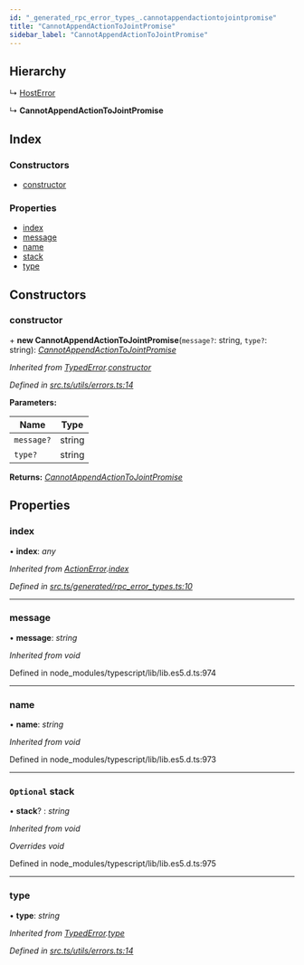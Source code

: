 ```yaml
---
id: "_generated_rpc_error_types_.cannotappendactiontojointpromise"
title: "CannotAppendActionToJointPromise"
sidebar_label: "CannotAppendActionToJointPromise"
---
```


## Hierarchy

  ↳ [HostError](_generated_rpc_error_types_.hosterror.md)

  ↳ **CannotAppendActionToJointPromise**

## Index

### Constructors

* [constructor](_generated_rpc_error_types_.cannotappendactiontojointpromise.md#constructor)

### Properties

* [index](_generated_rpc_error_types_.cannotappendactiontojointpromise.md#index)
* [message](_generated_rpc_error_types_.cannotappendactiontojointpromise.md#message)
* [name](_generated_rpc_error_types_.cannotappendactiontojointpromise.md#name)
* [stack](_generated_rpc_error_types_.cannotappendactiontojointpromise.md#optional-stack)
* [type](_generated_rpc_error_types_.cannotappendactiontojointpromise.md#type)

## Constructors

###  constructor

\+ **new CannotAppendActionToJointPromise**(`message?`: string, `type?`: string): *[CannotAppendActionToJointPromise](_generated_rpc_error_types_.cannotappendactiontojointpromise.md)*

*Inherited from [TypedError](_utils_errors_.typederror.md).[constructor](_utils_errors_.typederror.md#constructor)*

*Defined in [src.ts/utils/errors.ts:14](https://github.com/nearprotocol/nearlib/blob/36a8ddc/src.ts/utils/errors.ts#L14)*

**Parameters:**

Name | Type |
------ | ------ |
`message?` | string |
`type?` | string |

**Returns:** *[CannotAppendActionToJointPromise](_generated_rpc_error_types_.cannotappendactiontojointpromise.md)*

## Properties

###  index

• **index**: *any*

*Inherited from [ActionError](_generated_rpc_error_types_.actionerror.md).[index](_generated_rpc_error_types_.actionerror.md#index)*

*Defined in [src.ts/generated/rpc_error_types.ts:10](https://github.com/nearprotocol/nearlib/blob/36a8ddc/src.ts/generated/rpc_error_types.ts#L10)*

___

###  message

• **message**: *string*

*Inherited from void*

Defined in node_modules/typescript/lib/lib.es5.d.ts:974

___

###  name

• **name**: *string*

*Inherited from void*

Defined in node_modules/typescript/lib/lib.es5.d.ts:973

___

### `Optional` stack

• **stack**? : *string*

*Inherited from void*

*Overrides void*

Defined in node_modules/typescript/lib/lib.es5.d.ts:975

___

###  type

• **type**: *string*

*Inherited from [TypedError](_utils_errors_.typederror.md).[type](_utils_errors_.typederror.md#type)*

*Defined in [src.ts/utils/errors.ts:14](https://github.com/nearprotocol/nearlib/blob/36a8ddc/src.ts/utils/errors.ts#L14)*
